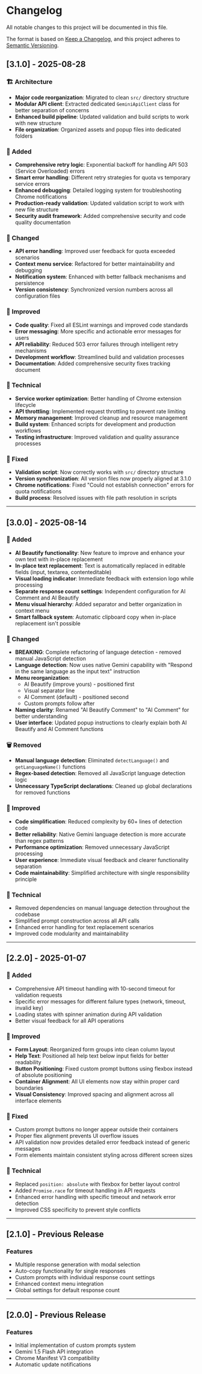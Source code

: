 # Changelog

All notable changes to this project will be documented in this file.

The format is based on [Keep a Changelog](https://keepachangelog.com/en/1.0.0/),
and this project adheres to [Semantic Versioning](https://semver.org/spec/v2.0.0.html).

## [3.1.0] - 2025-08-28

### 🏗️ Architecture
- **Major code reorganization**: Migrated to clean `src/` directory structure
- **Modular API client**: Extracted dedicated `GeminiApiClient` class for better separation of concerns
- **Enhanced build pipeline**: Updated validation and build scripts to work with new structure
- **File organization**: Organized assets and popup files into dedicated folders

### 🚀 Added
- **Comprehensive retry logic**: Exponential backoff for handling API 503 (Service Overloaded) errors
- **Smart error handling**: Different retry strategies for quota vs temporary service errors
- **Enhanced debugging**: Detailed logging system for troubleshooting Chrome notifications
- **Production-ready validation**: Updated validation script to work with new file structure
- **Security audit framework**: Added comprehensive security and code quality documentation

### 🔄 Changed
- **API error handling**: Improved user feedback for quota exceeded scenarios
- **Context menu service**: Refactored for better maintainability and debugging
- **Notification system**: Enhanced with better fallback mechanisms and persistence
- **Version consistency**: Synchronized version numbers across all configuration files

### 🎨 Improved
- **Code quality**: Fixed all ESLint warnings and improved code standards
- **Error messaging**: More specific and actionable error messages for users
- **API reliability**: Reduced 503 error failures through intelligent retry mechanisms
- **Development workflow**: Streamlined build and validation processes
- **Documentation**: Added comprehensive security fixes tracking document

### 🔧 Technical
- **Service worker optimization**: Better handling of Chrome extension lifecycle
- **API throttling**: Implemented request throttling to prevent rate limiting
- **Memory management**: Improved cleanup and resource management
- **Build system**: Enhanced scripts for development and production workflows
- **Testing infrastructure**: Improved validation and quality assurance processes

### 🐛 Fixed
- **Validation script**: Now correctly works with `src/` directory structure
- **Version synchronization**: All version files now properly aligned at 3.1.0
- **Chrome notifications**: Fixed "Could not establish connection" errors for quota notifications
- **Build process**: Resolved issues with file path resolution in scripts

---

## [3.0.0] - 2025-08-14

### 🚀 Added
- **AI Beautify functionality**: New feature to improve and enhance your own text with in-place replacement
- **In-place text replacement**: Text is automatically replaced in editable fields (input, textarea, contenteditable)
- **Visual loading indicator**: Immediate feedback with extension logo while processing
- **Separate response count settings**: Independent configuration for AI Comment and AI Beautify
- **Menu visual hierarchy**: Added separator and better organization in context menu
- **Smart fallback system**: Automatic clipboard copy when in-place replacement isn't possible

### 🔄 Changed
- **BREAKING**: Complete refactoring of language detection - removed manual JavaScript detection
- **Language detection**: Now uses native Gemini capability with "Respond in the same language as the input text" instruction
- **Menu reorganization**: 
  - AI Beautify (improve yours) - positioned first
  - Visual separator line
  - AI Comment (default) - positioned second
  - Custom prompts follow after
- **Naming clarity**: Renamed "AI Beautify Comment" to "AI Comment" for better understanding
- **User interface**: Updated popup instructions to clearly explain both AI Beautify and AI Comment functions

### 🗑️ Removed
- **Manual language detection**: Eliminated `detectLanguage()` and `getLanguageName()` functions
- **Regex-based detection**: Removed all JavaScript language detection logic
- **Unnecessary TypeScript declarations**: Cleaned up global declarations for removed functions

### 🎨 Improved
- **Code simplification**: Reduced complexity by 60+ lines of detection code
- **Better reliability**: Native Gemini language detection is more accurate than regex patterns
- **Performance optimization**: Removed unnecessary JavaScript processing
- **User experience**: Immediate visual feedback and clearer functionality separation
- **Code maintainability**: Simplified architecture with single responsibility principle

### 🔧 Technical
- Removed dependencies on manual language detection throughout the codebase
- Simplified prompt construction across all API calls
- Enhanced error handling for text replacement scenarios
- Improved code modularity and maintainability

---

## [2.2.0] - 2025-01-07

### 🚀 Added
- Comprehensive API timeout handling with 10-second timeout for validation requests
- Specific error messages for different failure types (network, timeout, invalid key)
- Loading states with spinner animation during API validation
- Better visual feedback for all API operations

### 🎨 Improved
- **Form Layout**: Reorganized form groups into clean column layout
- **Help Text**: Positioned all help text below input fields for better readability
- **Button Positioning**: Fixed custom prompt buttons using flexbox instead of absolute positioning
- **Container Alignment**: All UI elements now stay within proper card boundaries
- **Visual Consistency**: Improved spacing and alignment across all interface elements

### 🐛 Fixed
- Custom prompt buttons no longer appear outside their containers
- Proper flex alignment prevents UI overflow issues
- API validation now provides detailed error feedback instead of generic messages
- Form elements maintain consistent styling across different screen sizes

### 🔧 Technical
- Replaced `position: absolute` with flexbox for better layout control
- Added `Promise.race` for timeout handling in API requests
- Enhanced error handling with specific timeout and network error detection
- Improved CSS specificity to prevent style conflicts

---

## [2.1.0] - Previous Release

### Features
- Multiple response generation with modal selection
- Auto-copy functionality for single responses
- Custom prompts with individual response count settings
- Enhanced context menu integration
- Global settings for default response count

---

## [2.0.0] - Previous Release

### Features
- Initial implementation of custom prompts system
- Gemini 1.5 Flash API integration
- Chrome Manifest V3 compatibility
- Automatic update notifications